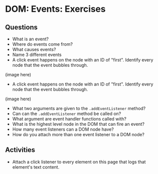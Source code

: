 # DOM: Events: Exercises

## Questions

* What is an event?
* Where do events come from?
* What causes events?
* Name 3 different events
* A click event happens on the node with an ID of "first". Identify every node that the event bubbles through.

(image here)

* A click event happens on the node with an ID of "first". Identify every node that the event bubbles through.

(image here)

* What two arguments are given to the `.addEventListener` method?
* Can can the `.addEventListener` method be called on?
* What argument are event handler functions called with?
* What is the highest level node in the DOM that can fire an event?
* How many event listeners can a DOM node have?
* How do you attach more than one event listener to a DOM node?

## Activities

* Attach a click listener to every element on this page that logs that element's text content.

```html
```
